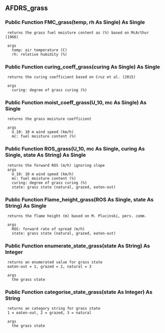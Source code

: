 ## AFDRS_grass

### Public Function FMC_grass(temp, rh As Single) As Single
     returns the grass fuel moisture content as (%) based on McArthur (1966)
     
     args
       temp: air temperature (C)
       rh: relative humidity (%)

### Public Function curing_coeff_grass(curing As Single) As Single
     returns the curing coefficient based on Cruz et al. (2015)
     
     args
       curing: degree of grass curing (%)

### Public Function moist_coeff_grass(U_10, mc As Single) As Single
     returns the grass moisture coefficient
     
     args
       U_10: 10 m wind speed (km/h)
       mc: fuel moisture content (%)

### Public Function ROS_grass(U_10, mc As Single, curing As Single, state As String) As Single
     returns the forward ROS (m/h) ignoring slope
     args
       U_10: 10 m wind speed (km/h)
       mc: fuel moisture content (%)
       curing: degree of grass curing (%)
       state: grass state (natural, grazed, eaten-out)

### Public Function Flame_height_grass(ROS As Single, state As String) As Single
     returns the flame height (m) based on M. Plucinski, pers. comm.
     
     args
       ROS: forward rate of spread (m/h)
       state: grass state (natural, grazed, eaten-out)

### Public Function enumerate_state_grass(state As String) As Integer
     returns an enumerated value for grass state
     eaten-out = 1, grazed = 2, natural = 3
     
     args
       the grass state

### Public Function categorise_state_grass(state As Integer) As String
     returns an category string for grass state
     1 = eaten-out, 2 = grazed, 3 = natural
     
     args
       the grass state
